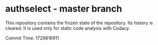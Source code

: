 # authselect - master branch

This repository contains the frozen state of the repository.
Its history is cleared. It is used only for static code
analysis with Codacy.

Commit Time: 1729816911